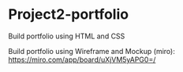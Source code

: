 # Project2-portfolio
Build portfolio using HTML and CSS

Build portfolio using Wireframe and Mockup (miro):
https://miro.com/app/board/uXjVM5yAPG0=/
